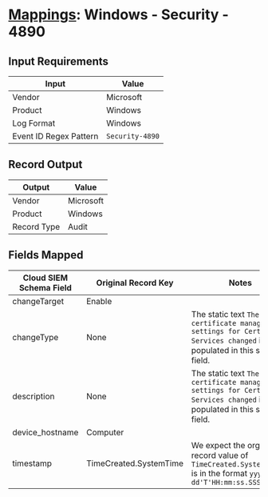 # [Mappings](README.md): Windows - Security - 4890

## Input Requirements

|Input|Value|
|-----|-----|
|Vendor|Microsoft|
|Product|Windows|
|Log Format|Windows|
|Event ID Regex Pattern|`Security-4890`|

## Record Output

|Output|Value|
|------|-----|
|Vendor|Microsoft|
|Product|Windows|
|Record Type|Audit|

## Fields Mapped

|Cloud SIEM Schema Field|Original Record Key|Notes|
|-----------------------|-------------------|-----|
|changeTarget|Enable||
|changeType|None|The static text `The certificate manager settings for Certificate Services changed` is populated in this schema field.|
|description|None|The static text `The certificate manager settings for Certificate Services changed` is populated in this schema field.|
|device_hostname|Computer||
|timestamp|TimeCreated.SystemTime|We expect the orginal record value of `TimeCreated.SystemTime` is in the format `yyyy-MM-dd'T'HH:mm:ss.SSSSSSSSSZ`|

